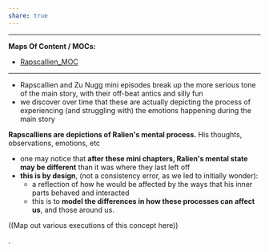 ```yaml
---
share: true
---
```


---
**Maps Of Content / MOCs:** 
* [Rapscallien_MOC](../MOCs/Rapscallien_MOC.md#)

---


- Rapscallien and Zu Nugg mini episodes break up the more serious tone of the main story, with their off-beat antics and silly fun
- we discover over time that these are actually depicting the process of experiencing (and struggling with) the emotions happening during the main story



 **Rapscalliens are depictions of Ralien's mental process.**  His thoughts, observations, emotions, etc


 
 - one may notice that **after these mini chapters, Ralien's mental state may be different** than it was where they last left off 
 - **this is by design**, (not a consistency error, as we led to initially wonder): 
	 - a reflection of how he would be affected by the ways that his inner parts behaved and interacted 
	 - this is to **model the differences in how these processes can affect us**, and those around us.  


((Map out various executions of this concept here))








.